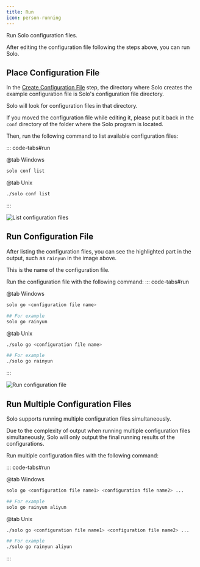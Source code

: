 ```yaml
---
title: Run
icon: person-running
---
```


Run Solo configuration files.

After editing the configuration file following the steps above, you can run Solo.

## Place Configuration File
In the [Create Configuration File](./new.md) step, the directory where Solo creates the example configuration file is Solo's configuration file directory.

Solo will look for configuration files in that directory.

If you moved the configuration file while editing it, please put it back in the `conf` directory of the folder where the Solo program is located.

Then, run the following command to list available configuration files:

::: code-tabs#run

@tab Windows

```bash :no-line-numbers
solo conf list
```

@tab Unix

```bash :no-line-numbers
./solo conf list
```
:::

![List configuration files](/assets/guide/list.webp)

## Run Configuration File
After listing the configuration files, you can see the highlighted part in the output, such as `rainyun` in the image above.

This is the name of the configuration file.

Run the configuration file with the following command:
::: code-tabs#run

@tab Windows

```bash :no-line-numbers
solo go <configuration file name>

## For example
solo go rainyun
```

@tab Unix

```bash :no-line-numbers
./solo go <configuration file name>

## For example
./solo go rainyun
```
:::

![Run configuration file](/assets/guide/run.webp)

## Run Multiple Configuration Files <Badge text="Experimental Feature" type="warning" vertical="middle" />

Solo supports running multiple configuration files simultaneously.

Due to the complexity of output when running multiple configuration files simultaneously, Solo will only output the final running results of the configurations.

Run multiple configuration files with the following command:

::: code-tabs#run

@tab Windows

```bash :no-line-numbers
solo go <configuration file name1> <configuration file name2> ...

## For example
solo go rainyun aliyun
```

@tab Unix

```bash :no-line-numbers
./solo go <configuration file name1> <configuration file name2> ...

## For example
./solo go rainyun aliyun
```
:::
